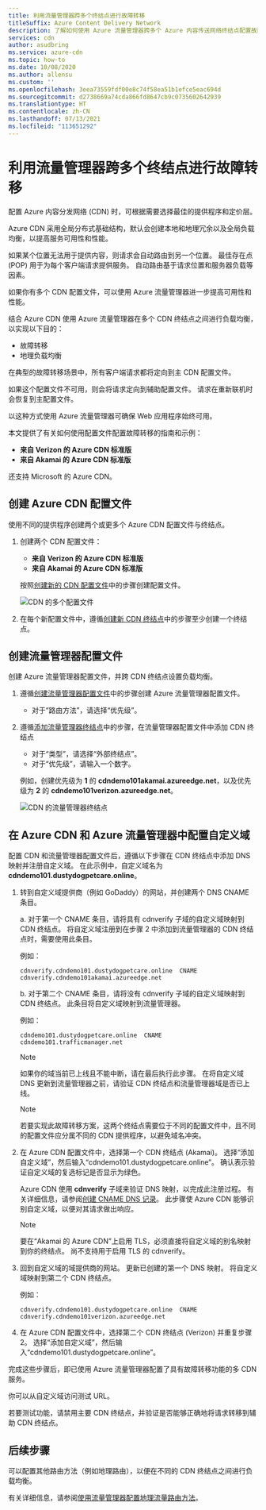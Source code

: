 ```yaml
---
title: 利用流量管理器跨多个终结点进行故障转移
titleSuffix: Azure Content Delivery Network
description: 了解如何使用 Azure 流量管理器跨多个 Azure 内容传送网络终结点配置故障转移。
services: cdn
author: asudbring
ms.service: azure-cdn
ms.topic: how-to
ms.date: 10/08/2020
ms.author: allensu
ms.custom: ''
ms.openlocfilehash: 3eea73559fdf00e8c74f58ea51b1efce5eac694d
ms.sourcegitcommit: d2738669a74cda866fd8647cb9c0735602642939
ms.translationtype: HT
ms.contentlocale: zh-CN
ms.lasthandoff: 07/13/2021
ms.locfileid: "113651292"
---
```

# <a name="failover-across-multiple-endpoints-with-azure-traffic-manager"></a>利用流量管理器跨多个终结点进行故障转移

配置 Azure 内容分发网络 (CDN) 时，可根据需要选择最佳的提供程序和定价层。 

Azure CDN 采用全局分布式基础结构，默认会创建本地和地理冗余以及全局负载均衡，以提高服务可用性和性能。 

如果某个位置无法用于提供内容，则请求会自动路由到另一个位置。 最佳存在点 (POP) 用于为每个客户端请求提供服务。 自动路由基于请求位置和服务器负载等因素。
 
如果你有多个 CDN 配置文件，可以使用 Azure 流量管理器进一步提高可用性和性能。 

结合 Azure CDN 使用 Azure 流量管理器在多个 CDN 终结点之间进行负载均衡，以实现以下目的：
 
* 故障转移
* 地理负载均衡 

在典型的故障转移场景中，所有客户端请求都将定向到主 CDN 配置文件。 

如果这个配置文件不可用，则会将请求定向到辅助配置文件。  请求在重新联机时会恢复到主配置文件。

以这种方式使用 Azure 流量管理器可确保 Web 应用程序始终可用。 

本文提供了有关如何使用配置文件配置故障转移的指南和示例： 

* **来自 Verizon 的 Azure CDN 标准版**
* **来自 Akamai 的 Azure CDN 标准版**

还支持 Microsoft 的 Azure CDN。

## <a name="create-azure-cdn-profiles"></a>创建 Azure CDN 配置文件
使用不同的提供程序创建两个或更多个 Azure CDN 配置文件与终结点。

1. 创建两个 CDN 配置文件：
    * **来自 Verizon 的 Azure CDN 标准版**
    * **来自 Akamai 的 Azure CDN 标准版** 

    按照[创建新的 CDN 配置文件](cdn-create-new-endpoint.md#create-a-new-cdn-profile)中的步骤创建配置文件。
 
   ![CDN 的多个配置文件](./media/cdn-traffic-manager/cdn-multiple-profiles.png)

2. 在每个新配置文件中，遵循[创建新 CDN 终结点](cdn-create-new-endpoint.md#create-a-new-cdn-endpoint)中的步骤至少创建一个终结点。

## <a name="create-traffic-manager-profile"></a>创建流量管理器配置文件
创建 Azure 流量管理器配置文件，并跨 CDN 终结点设置负载均衡。 

1. 遵循[创建流量管理器配置文件](../traffic-manager/quickstart-create-traffic-manager-profile.md)中的步骤创建 Azure 流量管理器配置文件。 

    * 对于“路由方法”，请选择“优先级”。 

2. 遵循[添加流量管理器终结点](../traffic-manager/quickstart-create-traffic-manager-profile.md#add-traffic-manager-endpoints)中的步骤，在流量管理器配置文件中添加 CDN 终结点

    * 对于“类型”，请选择“外部终结点”。 
    * 对于“优先级”，请输入一个数字。

    例如，创建优先级为 **1** 的 **cdndemo101akamai.azureedge.net**，以及优先级为 **2** 的 **cdndemo101verizon.azureedge.net**。

   ![CDN 的流量管理器终结点](./media/cdn-traffic-manager/cdn-traffic-manager-endpoints.png)


## <a name="configure-custom-domain-on-azure-cdn-and-azure-traffic-manager"></a>在 Azure CDN 和 Azure 流量管理器中配置自定义域
配置 CDN 和流量管理器配置文件后，遵循以下步骤在 CDN 终结点中添加 DNS 映射并注册自定义域。 在此示例中，自定义域名为 **cdndemo101.dustydogpetcare.online**。

1. 转到自定义域提供商（例如 GoDaddy）的网站，并创建两个 DNS CNAME 条目。 

    a. 对于第一个 CNAME 条目，请将具有 cdnverify 子域的自定义域映射到 CDN 终结点。 将自定义域注册到在步骤 2 中添加到流量管理器的 CDN 终结点时，需要使用此条目。

      例如： 

      `cdnverify.cdndemo101.dustydogpetcare.online  CNAME  cdnverify.cdndemo101akamai.azureedge.net`  

    b. 对于第二个 CNAME 条目，请将没有 cdnverify 子域的自定义域映射到 CDN 终结点。 此条目将自定义域映射到流量管理器。 

      例如： 
      
      `cdndemo101.dustydogpetcare.online  CNAME  cdndemo101.trafficmanager.net`   

    > [!NOTE]
    > 如果你的域当前已上线且不能中断，请在最后执行此步骤。 在将自定义域 DNS 更新到流量管理器之前，请验证 CDN 终结点和流量管理器域是否已上线。
    >
   
    > [!NOTE]
    > 若要实现此故障转移方案，这两个终结点需要位于不同的配置文件中，且不同的配置文件应分属不同的 CDN 提供程序，以避免域名冲突。
    > 

2.  在 Azure CDN 配置文件中，选择第一个 CDN 终结点 (Akamai)。 选择“添加自定义域”，然后输入“cdndemo101.dustydogpetcare.online”。 确认表示验证自定义域的复选标记是否显示为绿色。 

    Azure CDN 使用 **cdnverify** 子域来验证 DNS 映射，以完成此注册过程。 有关详细信息，请参阅[创建 CNAME DNS 记录](cdn-map-content-to-custom-domain.md#create-a-cname-dns-record)。 此步骤使 Azure CDN 能够识别自定义域，以便对其请求做出响应。
    
    > [!NOTE]
    > 要在“Akamai 的 Azure CDN”上启用 TLS，必须直接将自定义域的别名映射到你的终结点。 尚不支持用于启用 TLS 的 cdnverify。 
    >

3.  回到自定义域的域提供商的网站。 更新已创建的第一个 DNS 映射。 将自定义域映射到第二个 CDN 终结点。
                             
    例如： 

    `cdnverify.cdndemo101.dustydogpetcare.online  CNAME  cdnverify.cdndemo101verizon.azureedge.net`  

4. 在 Azure CDN 配置文件中，选择第二个 CDN 终结点 (Verizon) 并重复步骤 2。 选择“添加自定义域”，然后输入“cdndemo101.dustydogpetcare.online”。
 
完成这些步骤后，即已使用 Azure 流量管理器配置了具有故障转移功能的多 CDN 服务。 

你可以从自定义域访问测试 URL。 

若要测试功能，请禁用主要 CDN 终结点，并验证是否能够正确地将请求转移到辅助 CDN 终结点。 

## <a name="next-steps"></a>后续步骤
可以配置其他路由方法（例如地理路由），以便在不同的 CDN 终结点之间进行负载均衡。 

有关详细信息，请参阅[使用流量管理器配置地理流量路由方法](../traffic-manager/traffic-manager-configure-geographic-routing-method.md)。
